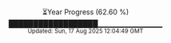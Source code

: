 <p align="center">
⏳Year Progress (62.60 %)<br>
██████████████████▁▁▁▁▁▁▁▁▁▁▁▁ <br>
<sub>Updated: Sun, 17 Aug 2025 12:04:49 GMT</sub>
</p>

